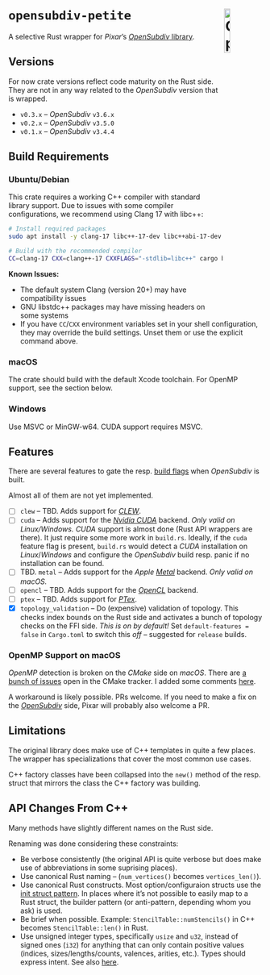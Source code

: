 # `opensubdiv-petite` <img src="../osd-logo.png" alt="OpenSubdiv Logo" width="15%" padding-bottom="5%" align="right" align="top">

A selective Rust wrapper for *Pixar*’s
[*OpenSubdiv* library](http://graphics.pixar.com/opensubdiv/docs/intro.html).

## Versions

For now crate versions reflect code maturity on the Rust side. They are not in
any way related to the *OpenSubdiv* version that is wrapped.

- `v0.3.x` – *OpenSubdiv* `v3.6.x`
- `v0.2.x` – *OpenSubdiv* `v3.5.0`
- `v0.1.x` – *OpenSubdiv* `v3.4.4`

## Build Requirements

### Ubuntu/Debian

This crate requires a working C++ compiler with standard library support. Due to issues with
some compiler configurations, we recommend using Clang 17 with libc++:

```bash
# Install required packages
sudo apt install -y clang-17 libc++-17-dev libc++abi-17-dev cmake

# Build with the recommended compiler
CC=clang-17 CXX=clang++-17 CXXFLAGS="-stdlib=libc++" cargo build
```

**Known Issues:**
- The default system Clang (version 20+) may have compatibility issues
- GNU libstdc++ packages may have missing headers on some systems
- If you have `CC`/`CXX` environment variables set in your shell configuration,
  they may override the build settings. Unset them or use the explicit command above.

### macOS

The crate should build with the default Xcode toolchain. For OpenMP support, see the
section below.

### Windows

Use MSVC or MinGW-w64. CUDA support requires MSVC.

## Features

There are several features to gate the resp. [build
flags](https://github.com/PixarAnimationStudios/OpenSubdiv#useful-cmake-options-and-environment-variables)
when *OpenSubdiv* is built.

Almost all of them are not yet implemented.

- [ ] `clew` – TBD. Adds support for
      [*CLEW*](https://github.com/martijnberger/clew).
- [ ] `cuda` – Adds support for the [*Nvidia CUDA*](https://developer.nvidia.com/cuda-toolkit)
      backend. *Only valid on Linux/Windows.*
      *CUDA* support is almost done (Rust API wrappers are there).
      It just require some more work in `build.rs`.
      Ideally, if the `cuda` feature flag is present, `build.rs` would detect a
      *CUDA* installation on *Linux*/*Windows* and configure the *OpenSubdiv*
      build resp. panic if no installation can be found.
- [ ] TBD. `metal` – Adds support for the *Apple*
      [*Metal*](https://developer.apple.com/metal/) backend. *Only valid on
      macOS.*
- [ ] `opencl` – TBD. Adds support for the
      [*OpenCL*](https://www.khronos.org/opencl/) backend.
- [ ] `ptex` – TBD. Adds support for [*PTex*](http://ptex.us/).
- [x] `topology_validation` – Do (expensive) validation of topology.  This
      checks index bounds on the Rust side and activates a bunch of topology
      checks on the FFI side.  *This is on by default!*
      Set `default-features = false` in `Cargo.toml` to switch this *off* –
      suggested for `release` builds.

### OpenMP Support on macOS

*OpenMP* detection is broken on the *CMake* side on *macOS*.  There are [a
bunch of issues](https://gitlab.kitware.com/cmake/cmake/-/issues?scope=all&state=opened&search=OpenMP) open in the CMake tracker. I added some comments [here](https://gitlab.kitware.com/cmake/cmake/-/issues/18470).

A workaround is likely possible. PRs welcome. If you need to make a fix on the
[*OpenSubdiv*](https://github.com/PixarAnimationStudios/OpenSubdiv) side, Pixar will probably also welcome a PR.

## Limitations

The original library does make use of C++ templates in quite a few places.
The wrapper has specializations that cover the most common use cases.

C++ factory classes have been collapsed into the `new()` method of the resp.
struct that mirrors the class the C++ factory was building.

## API Changes From C++

Many methods have slightly different names on the Rust side.

Renaming was done considering these constraints:

- Be verbose consistently (the original API is quite verbose but does make use
  of abbreviations in some suprising places).
- Use canonical Rust naming – (`num_vertices()` becomes `vertices_len()`).
- Use canonical Rust constructs.  Most option/configuraion structs use the
  [init struct pattern](https://xaeroxe.github.io/init-struct-pattern/).
  In places where it’s not possible to easily map to a Rust struct, the builder
  pattern (or anti-pattern, depending whom you ask) is used.
- Be brief when possible. Example: `StencilTable::numStencils()` in C++
  becomes `StencilTable::len()` in Rust.
- Use unsigned integer types, specifically `usize` and `u32`, instead of
  signed ones (`i32`) for anything that can only contain positive values
  (indices, sizes/lengths/counts, valences, arities, etc.).  Types should
  express intent.  See also
  [here](https://github.com/PixarAnimationStudios/OpenSubdiv/issues/1222).
